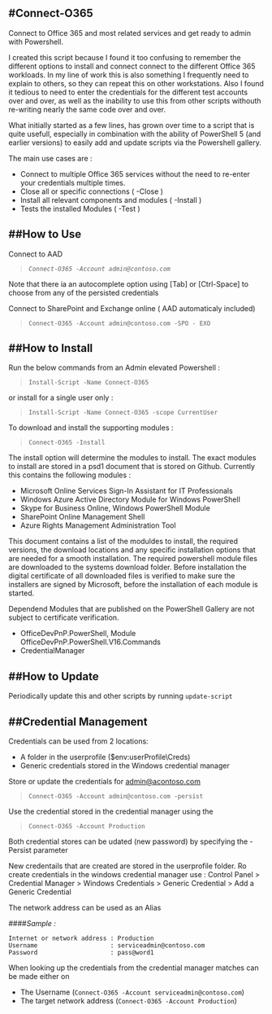 #Connect-O365
-------------
Connect to Office 365 and most related services and get ready to admin with Powershell.

I created this script because I found it too confusing to remember the different options to install  and connect connect to the different Office 365 workloads. In my line of work this is also something I frequently need to explain to others, so they can repeat this on other workstations.
Also I found it tedious to need to enter the credentials for the different test accounts over and over, as well as the inability to use this from other scripts withouth re-writing nearly the same code over and over.

What initially started as a few lines, has grown over time to a script that is quite usefull, especially in combination with the ability of PowerShell 5 (and earlier versions) to easily add and update scripts via the Powershell gallery.

The main use cases are :  

* Connect to multiple Office 365 services without the need to re-enter your credentials multiple times. 
* Close all or specific connections ( -Close ) 
* Install all relevant components and modules ( -Install )
* Tests the installed Modules ( -Test ) 

##How to Use
--------------
Connect to AAD 
>*`Connect-O365 -Account admin@contoso.com`*

Note that there ia an autocomplete option using [Tab] or [Ctrl-Space] to choose from any of the persisted credentials

Connect to SharePoint and Exchange online ( AAD automaticaly included)  
>`Connect-O365 -Account admin@contoso.com -SPO - EXO` 

##How to Install
----------------
Run the below commands from an Admin elevated Powershell :
>`Install-Script -Name Connect-O365`

or install for a single user only :
>`Install-Script -Name Connect-O365 -scope CurrentUser`

To download and install the supporting modules :
>`Connect-O365 -Install`

The install option will determine the modules to install. The exact modules to install are stored in a psd1 document that is stored on Github. 
Currently this contains the following modules :
* Microsoft Online Services Sign-In Assistant for IT Professionals
* Windows Azure Active Directory Module for Windows PowerShell
* Skype for Business Online, Windows PowerShell Module
* SharePoint Online Management Shell
* Azure Rights Management Administration Tool

This document contains a list of the moduldes to install, the required versions, the download locations and any specific installation options that are needed for a smooth installation. The required powershell module files are downloaded to the systems download folder. Before installation the digital certificate of all downloaded files is verified to make sure the installers are signed by Microsoft, before the installation of each module is started.

Dependend Modules that are published on the PowerShell Gallery are not subject to certificate verification.
* OfficeDevPnP.PowerShell, Module OfficeDevPnP.PowerShell.V16.Commands
* CredentialManager

##How to Update
---------------
Periodically update this and other scripts by running 
`update-script`

##Credential Management 
---------------
Credentials can be used from 2 locations: 
* A folder in the userprofile ($env:userProfile\Creds)
* Generic credentials stored in the Windows credential manager    

Store or update the credentials for admin@acontoso.com
>`Connect-O365 -Account admin@contoso.com -persist`
 
Use the credential stored in the credential manager using the 
>`Connect-O365 -Account Production`

Both credential stores can be udated (new password) by specifying the -Persist  parameter
 
New credentails that are created are stored in the userprofile folder.
Ro create credentials in the windows credential manager use : 
Control Panel > Credential Manager > Windows Credentials > Generic Credential > Add a Generic Credential

The network address can be used as an Alias

####*Sample :*

```
Internet or network address : Production
Username                    : serviceadmin@contoso.com
Password                    : pass@word1
```
When looking up the credentials from the credential manager matches can be made either on 
* The Username (`Connect-O365 -Account serviceadmin@contoso.com`)
* The target network address (`Connect-O365 -Account Production`)



